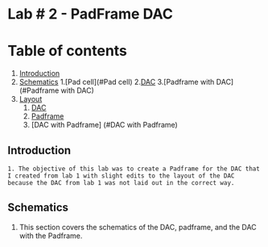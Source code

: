 # Lab # 2 - PadFrame DAC
# Table of contents
1. [Introduction](#introduction)
2. [Schematics](#paragraph1)
   1.[Pad cell](#Pad cell)
   2.[DAC](#DAC)
   3.[Padframe with DAC] (#Padframe with DAC)
3. [Layout](#paragraph3)
    1. [DAC](#DAC)
    2. [Padframe](#Padframe)
    3. [DAC with Padframe] (#DAC with Padframe)
 ## Introduction <a name="introduction"></a>
    1. The objective of this lab was to create a Padframe for the DAC that I created from lab 1 with slight edits to the layout of the DAC because the DAC from lab 1 was not laid out in the correct way.
## Schematics <a name="Schematics"></a>
   1. This section covers the schematics of the DAC, padframe, and the DAC with the Padframe.

   



 
